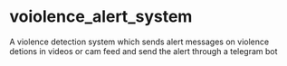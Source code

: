 # voiolence_alert_system
A violence detection system which sends alert messages on violence detions in videos or cam feed and send the alert through a telegram bot
